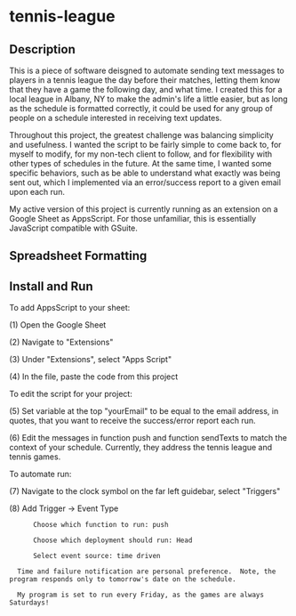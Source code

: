 # tennis-league
## Description 
This is a piece of software deisgned to automate sending text messages to players in a tennis league the day before their matches, letting them know that they have a game the following day, and what time.  I created this for a local league in Albany, NY to make the admin's life a little easier, but as long as the schedule is formatted correctly, it could be used for any group of people on a schedule interested in receiving text updates.

Throughout this project, the greatest challenge was balancing simplicity and usefulness.  I wanted the script to be fairly simple to come back to, for myself to modify, for my non-tech client to follow, and for flexibility with other types of schedules in the future.  At the same time, I wanted some specific behaviors, such as be able to understand what exactly was being sent out, which I implemented via an error/success report to a given email upon each run.  

My active version of this project is currently running as an extension on a Google Sheet as AppsScript.  For those unfamiliar, this is essentially JavaScript compatible with GSuite.

## Spreadsheet Formatting 

## Install and Run
To add AppsScript to your sheet: 

  (1) Open the Google Sheet
  
  (2) Navigate to "Extensions"
  
  (3) Under "Extensions", select "Apps Script" 
  
  (4) In the file, paste the code from this project

To edit the script for your project: 

  (5) Set variable at the top "yourEmail" to be equal to the email address, in quotes, that you want to receive the success/error report each run.  
  
  (6) Edit the messages in function push and function sendTexts to match the context of your schedule.  Currently, they address the tennis league and tennis games.

To automate run:

  (7) Navigate to the clock symbol on the far left guidebar, select "Triggers"
  
  (8) Add Trigger -> Event Type 
  
          Choose which function to run: push
          
          Choose which deployment should run: Head
          
          Select event source: time driven
          
      Time and failure notification are personal preference.  Note, the program responds only to tomorrow's date on the schedule.
      
      My program is set to run every Friday, as the games are always Saturdays!

